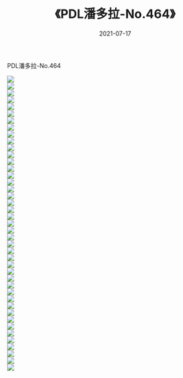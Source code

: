﻿---
layout: post
title:  《PDL潘多拉-No.464》
date:   2021-07-17
img: http://img.660000.xyz/Sharelink/网络美图/2021/PDL潘多拉-No.464/000.jpg
categories: [美女, 清纯, 唯美]
---

PDL潘多拉-No.464

  ![](http://img.660000.xyz/Sharelink/网络美图/2021/PDL潘多拉-No.464/001.jpg) <br> ![](http://img.660000.xyz/Sharelink/网络美图/2021/PDL潘多拉-No.464/002.jpg) <br> ![](http://img.660000.xyz/Sharelink/网络美图/2021/PDL潘多拉-No.464/003.jpg) <br> ![](http://img.660000.xyz/Sharelink/网络美图/2021/PDL潘多拉-No.464/004.jpg) <br> ![](http://img.660000.xyz/Sharelink/网络美图/2021/PDL潘多拉-No.464/005.jpg) <br> ![](http://img.660000.xyz/Sharelink/网络美图/2021/PDL潘多拉-No.464/006.jpg) <br> ![](http://img.660000.xyz/Sharelink/网络美图/2021/PDL潘多拉-No.464/007.jpg) <br> ![](http://img.660000.xyz/Sharelink/网络美图/2021/PDL潘多拉-No.464/008.jpg) <br> ![](http://img.660000.xyz/Sharelink/网络美图/2021/PDL潘多拉-No.464/009.jpg) <br> ![](http://img.660000.xyz/Sharelink/网络美图/2021/PDL潘多拉-No.464/010.jpg) <br> ![](http://img.660000.xyz/Sharelink/网络美图/2021/PDL潘多拉-No.464/011.jpg) <br> ![](http://img.660000.xyz/Sharelink/网络美图/2021/PDL潘多拉-No.464/012.jpg) <br> ![](http://img.660000.xyz/Sharelink/网络美图/2021/PDL潘多拉-No.464/013.jpg) <br> ![](http://img.660000.xyz/Sharelink/网络美图/2021/PDL潘多拉-No.464/014.jpg) <br> ![](http://img.660000.xyz/Sharelink/网络美图/2021/PDL潘多拉-No.464/015.jpg) <br> ![](http://img.660000.xyz/Sharelink/网络美图/2021/PDL潘多拉-No.464/016.jpg) <br> ![](http://img.660000.xyz/Sharelink/网络美图/2021/PDL潘多拉-No.464/017.jpg) <br> ![](http://img.660000.xyz/Sharelink/网络美图/2021/PDL潘多拉-No.464/018.jpg) <br> ![](http://img.660000.xyz/Sharelink/网络美图/2021/PDL潘多拉-No.464/019.jpg) <br> ![](http://img.660000.xyz/Sharelink/网络美图/2021/PDL潘多拉-No.464/020.jpg) <br> ![](http://img.660000.xyz/Sharelink/网络美图/2021/PDL潘多拉-No.464/021.jpg) <br> ![](http://img.660000.xyz/Sharelink/网络美图/2021/PDL潘多拉-No.464/022.jpg) <br> ![](http://img.660000.xyz/Sharelink/网络美图/2021/PDL潘多拉-No.464/023.jpg) <br> ![](http://img.660000.xyz/Sharelink/网络美图/2021/PDL潘多拉-No.464/024.jpg) <br> ![](http://img.660000.xyz/Sharelink/网络美图/2021/PDL潘多拉-No.464/025.jpg) <br> ![](http://img.660000.xyz/Sharelink/网络美图/2021/PDL潘多拉-No.464/026.jpg) <br> ![](http://img.660000.xyz/Sharelink/网络美图/2021/PDL潘多拉-No.464/027.jpg) <br> ![](http://img.660000.xyz/Sharelink/网络美图/2021/PDL潘多拉-No.464/028.jpg) <br> ![](http://img.660000.xyz/Sharelink/网络美图/2021/PDL潘多拉-No.464/029.jpg) <br> ![](http://img.660000.xyz/Sharelink/网络美图/2021/PDL潘多拉-No.464/030.jpg) <br> ![](http://img.660000.xyz/Sharelink/网络美图/2021/PDL潘多拉-No.464/031.jpg) <br> ![](http://img.660000.xyz/Sharelink/网络美图/2021/PDL潘多拉-No.464/032.jpg) <br> ![](http://img.660000.xyz/Sharelink/网络美图/2021/PDL潘多拉-No.464/033.jpg) <br> ![](http://img.660000.xyz/Sharelink/网络美图/2021/PDL潘多拉-No.464/034.jpg) <br> ![](http://img.660000.xyz/Sharelink/网络美图/2021/PDL潘多拉-No.464/035.jpg) <br> ![](http://img.660000.xyz/Sharelink/网络美图/2021/PDL潘多拉-No.464/036.jpg) <br> ![](http://img.660000.xyz/Sharelink/网络美图/2021/PDL潘多拉-No.464/037.jpg) <br> ![](http://img.660000.xyz/Sharelink/网络美图/2021/PDL潘多拉-No.464/038.jpg) <br> ![](http://img.660000.xyz/Sharelink/网络美图/2021/PDL潘多拉-No.464/039.jpg) <br> ![](http://img.660000.xyz/Sharelink/网络美图/2021/PDL潘多拉-No.464/040.jpg) <br> ![](http://img.660000.xyz/Sharelink/网络美图/2021/PDL潘多拉-No.464/041.jpg) <br> ![](http://img.660000.xyz/Sharelink/网络美图/2021/PDL潘多拉-No.464/042.jpg) <br> ![](http://img.660000.xyz/Sharelink/网络美图/2021/PDL潘多拉-No.464/043.jpg) <br>